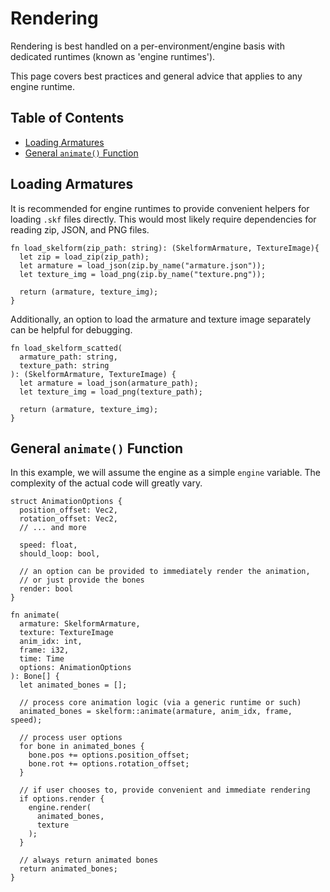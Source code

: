 # Rendering

Rendering is best handled on a per-environment/engine basis with dedicated
runtimes (known as 'engine runtimes').

This page covers best practices and general advice that applies to any engine
runtime.

## Table of Contents

- [Loading Armatures](#loading-armatures)
- [General `animate()` Function](#general-animate-function)

## Loading Armatures

It is recommended for engine runtimes to provide convenient helpers for loading
`.skf` files directly. This would most likely require dependencies for reading
zip, JSON, and PNG files.

```rust,noplayground
fn load_skelform(zip_path: string): (SkelformArmature, TextureImage){
  let zip = load_zip(zip_path);
  let armature = load_json(zip.by_name("armature.json"));
  let texture_img = load_png(zip.by_name("texture.png"));

  return (armature, texture_img);
}
```

Additionally, an option to load the armature and texture image separately can be
helpful for debugging.

```rust,noplayground
fn load_skelform_scatted(
  armature_path: string,
  texture_path: string
): (SkelformArmature, TextureImage) {
  let armature = load_json(armature_path);
  let texture_img = load_png(texture_path);

  return (armature, texture_img);
}
```

## General `animate()` Function

In this example, we will assume the engine as a simple `engine` variable. The
complexity of the actual code will greatly vary.

```rust,noplayground
struct AnimationOptions {
  position_offset: Vec2,
  rotation_offset: Vec2,
  // ... and more

  speed: float,
  should_loop: bool,

  // an option can be provided to immediately render the animation,
  // or just provide the bones
  render: bool
}

fn animate(
  armature: SkelformArmature,
  texture: TextureImage
  anim_idx: int,
  frame: i32,
  time: Time
  options: AnimationOptions
): Bone[] {
  let animated_bones = [];

  // process core animation logic (via a generic runtime or such)
  animated_bones = skelform::animate(armature, anim_idx, frame, speed);

  // process user options
  for bone in animated_bones {
    bone.pos += options.position_offset;
    bone.rot += options.rotation_offset;
  }

  // if user chooses to, provide convenient and immediate rendering
  if options.render {
    engine.render(
      animated_bones,
      texture
    );
  }

  // always return animated bones
  return animated_bones;
}
```
